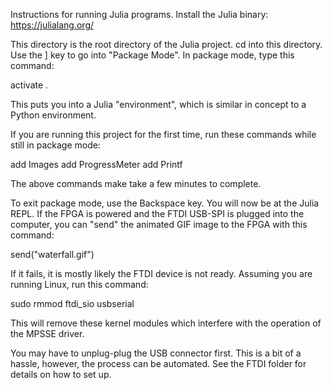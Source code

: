 Instructions for running Julia programs.
Install the Julia binary:
https://julialang.org/

This directory is the root directory of the Julia project.
cd into this directory.  Use the ] key to go into "Package Mode".
In package mode, type this command:

activate .

This puts you into a Julia "environment", which is similar in concept
to a Python environment.

If you are running this project for the first time, run these commands
while still in package mode:

add Images
add ProgressMeter
add Printf

The above commands make take a few minutes to complete.

To exit package mode, use the Backspace key.
You will now be at the Julia REPL.
If the FPGA is powered and the FTDI USB-SPI is plugged into the
computer, you can "send" the animated GIF image to the FPGA with
this command:

send("waterfall.gif")

If it fails, it is mostly likely the FTDI device is not ready.
Assuming you are running Linux, run this command:

sudo rmmod ftdi_sio usbserial

This will remove these kernel modules which interfere with the operation
of the MPSSE driver.

You may have to unplug-plug the USB connector first.
This is a bit of a hassle, however, the process can be automated.
See the FTDI folder for details on how to set up.

